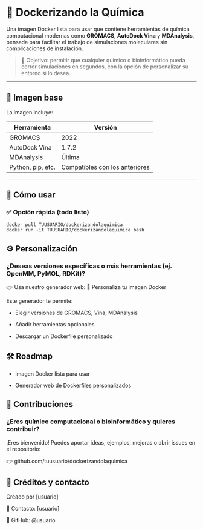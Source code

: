 # 🧪 Dockerizando la Química

Una imagen Docker lista para usar que contiene herramientas de química computacional modernas como **GROMACS**, **AutoDock Vina** y **MDAnalysis**, pensada para facilitar el trabajo de simulaciones moleculares sin complicaciones de instalación.

> 🎯 Objetivo: permitir que cualquier químico o bioinformático pueda correr simulaciones en segundos, con la opción de personalizar su entorno si lo desea.

---

## 🚀 Imagen base

La imagen incluye:

| Herramienta         | Versión    |
|---------------------|------------|
| GROMACS             | 2022       |
| AutoDock Vina       | 1.7.2      |
| MDAnalysis          | Última     |
| Python, pip, etc.   | Compatibles con los anteriores |

---

## 🐳 Cómo usar

### ✅ Opción rápida (todo listo)

```
docker pull TUUSUARIO/dockerizandolaquimica
docker run -it TUUSUARIO/dockerizandolaquimica bash
```

## ⚙️ Personalización

### ¿Deseas versiones específicas o más herramientas (ej. OpenMM, PyMOL, RDKit)?

👉 Usa nuestro generador web:
🔧 Personaliza tu imagen Docker

Este generador te permite:

- Elegir versiones de GROMACS, Vina, MDAnalysis

- Añadir herramientas opcionales

- Descargar un Dockerfile personalizado

## 🛠 Roadmap

- Imagen Docker lista para usar

- Generador web de Dockerfiles personalizados

## 🤝 Contribuciones

### ¿Eres químico computacional o bioinformático y quieres contribuir?

¡Eres bienvenido!
Puedes aportar ideas, ejemplos, mejoras o abrir issues en el repositorio:

👉 github.com/tuusuario/dockerizandolaquimica

## 📢 Créditos y contacto

Creado por [usuario]

💌 Contacto: [usuario]

🐙 GitHub: @usuario


